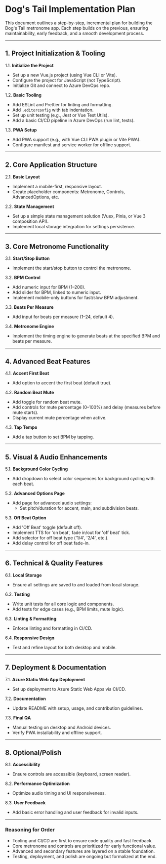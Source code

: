 <!-- copilot:ignore -->
# Dog's Tail Implementation Plan

This document outlines a step-by-step, incremental plan for building the Dog's Tail metronome app. Each step builds on the previous, ensuring maintainability, early feedback, and a smooth development process.

---

## 1. Project Initialization & Tooling

1.1. **Initialize the Project**
- Set up a new Vue.js project (using Vue CLI or Vite).
- Configure the project for JavaScript (not TypeScript).
- Initialize Git and connect to Azure DevOps repo.

1.2. **Basic Tooling**
- Add ESLint and Prettier for linting and formatting.
- Add `.editorconfig` with tab indentation.
- Set up unit testing (e.g., Jest or Vue Test Utils).
- Add a basic CI/CD pipeline in Azure DevOps (run lint, tests).

1.3. **PWA Setup**
- Add PWA support (e.g., with Vue CLI PWA plugin or Vite PWA).
- Configure manifest and service worker for offline support.

---

## 2. Core Application Structure

2.1. **Basic Layout**
- Implement a mobile-first, responsive layout.
- Create placeholder components: Metronome, Controls, AdvancedOptions, etc.

2.2. **State Management**
- Set up a simple state management solution (Vuex, Pinia, or Vue 3 composition API).
- Implement local storage integration for settings persistence.

---

## 3. Core Metronome Functionality

3.1. **Start/Stop Button**
- Implement the start/stop button to control the metronome.

3.2. **BPM Control**
- Add numeric input for BPM (1–200).
- Add slider for BPM, linked to numeric input.
- Implement mobile-only buttons for fast/slow BPM adjustment.

3.3. **Beats Per Measure**
- Add input for beats per measure (1–24, default 4).

3.4. **Metronome Engine**
- Implement the timing engine to generate beats at the specified BPM and beats per measure.

---

## 4. Advanced Beat Features

4.1. **Accent First Beat**
- Add option to accent the first beat (default true).

4.2. **Random Beat Mute**
- Add toggle for random beat mute.
- Add controls for mute percentage (0–100%) and delay (measures before mute starts).
- Display current mute percentage when active.

4.3. **Tap Tempo**
- Add a tap button to set BPM by tapping.

---

## 5. Visual & Audio Enhancements

5.1. **Background Color Cycling**
- Add dropdown to select color sequences for background cycling with each beat.

5.2. **Advanced Options Page**
- Add page for advanced audio settings:
  - Set pitch/duration for accent, main, and subdivision beats.

5.3. **Off Beat Option**
- Add 'Off Beat' toggle (default off).
- Implement TTS for 'on beat', fade in/out for 'off beat' tick.
- Add selector for off beat type ('1/4', '2/4', etc.).
- Add delay control for off beat fade-in.

---

## 6. Technical & Quality Features

6.1. **Local Storage**
- Ensure all settings are saved to and loaded from local storage.

6.2. **Testing**
- Write unit tests for all core logic and components.
- Add tests for edge cases (e.g., BPM limits, mute logic).

6.3. **Linting & Formatting**
- Enforce linting and formatting in CI/CD.

6.4. **Responsive Design**
- Test and refine layout for both desktop and mobile.

---

## 7. Deployment & Documentation

7.1. **Azure Static Web App Deployment**
- Set up deployment to Azure Static Web Apps via CI/CD.

7.2. **Documentation**
- Update README with setup, usage, and contribution guidelines.

7.3. **Final QA**
- Manual testing on desktop and Android devices.
- Verify PWA installability and offline support.

---

## 8. Optional/Polish

8.1. **Accessibility**
- Ensure controls are accessible (keyboard, screen reader).

8.2. **Performance Optimization**
- Optimize audio timing and UI responsiveness.

8.3. **User Feedback**
- Add basic error handling and user feedback for invalid inputs.

---

### Reasoning for Order

- Tooling and CI/CD are first to ensure code quality and fast feedback.
- Core metronome and controls are prioritized for early functional value.
- Advanced and secondary features are layered on a stable foundation.
- Testing, deployment, and polish are ongoing but formalized at the end.